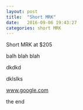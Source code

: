 ```yaml
---
layout: post
title:  "Short MRK"
date:   2016-09-06 19:43:27
categories: short MRK
---
```

Short MRK at $205 

balh blah blah

dkdkd

dklslks

www.google.com

the end
